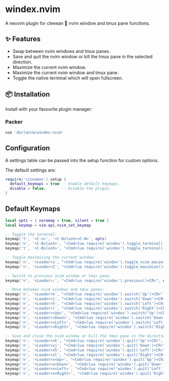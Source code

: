 # windex.nvim

A neovim plugin for cleeean 🧼 nvim window and tmux pane functions.

## ✨ Features

* Swap between nvim windows and tmux panes.
* Save and quit the nvim window or kill the tmux pane in the selected direction.
* Maximize the current nvim window.
* Maximize the current nvim window and tmux pane.
* Toggle the native terminal which will open fullscreen.

## 📦 Installation

Install with your favourite plugin manager:

### Packer

```lua
use 'declancm/windex.nvim'
```

## Configuration

A settings table can be passed into the setup function for custom options.

The default settings are:

```lua
require('cinnamon').setup {
  default_keymaps = true -- Enable default keymaps.
  disable = false,       -- Disable the plugin.
}
```

## Default Keymaps

```lua
local opts = { noremap = true, silent = true }
local keymap = vim.api.nvim_set_keymap

-- Toggle the terminal:
keymap('t', '<C-n>', '<C-Bslash><C-N>', opts)
keymap('n', '<C-Bslash>', "<Cmd>lua require('windex').toggle_terminal()<CR>", opts)
keymap('t', '<C-Bslash>', "<Cmd>lua require('windex').toggle_terminal()<CR>", opts)

-- Toggle maximizing the current window:
keymap('n', '<Leader>z', "<Cmd>lua require('windex').toggle_nvim_maximize()<CR>", opts)
keymap('n', '<Leader>Z', "<Cmd>lua require('windex').toggle_maximize()<CR>", opts)

-- Switch to previous nvim window or tmux pane:
keymap('n', '<Leader>;', "<Cmd>lua require('windex').previous()<CR>", opts)

-- Move between nvim windows and tmux panes:
keymap('n', '<Leader>k', "<Cmd>lua require('windex').switch('Up')<CR>", opts)
keymap('n', '<Leader>j', "<Cmd>lua require('windex').switch('Down')<CR>", opts)
keymap('n', '<Leader>h', "<Cmd>lua require('windex').switch('Left')<CR>", opts)
keymap('n', '<Leader>l', "<Cmd>lua require('windex').switch('Right')<CR>", opts)
keymap('n', '<Leader><Up>', "<Cmd>lua require('windex').switch('Up')<CR>", opts)
keymap('n', '<Leader><Down>', "<Cmd>lua require('windex').switch('Down')<CR>", opts)
keymap('n', '<Leader><Left>', "<Cmd>lua require('windex').switch('Left')<CR>", opts)
keymap('n', '<Leader><Right>', "<Cmd>lua require('windex').switch('Right')<CR>", opts)

-- Save and close the nvim window or kill the tmux pane in the direction selected:
keymap('n', '<Leader>xk', "<Cmd>lua require('windex').quit('Up')<CR>", opts)
keymap('n', '<Leader>xj', "<Cmd>lua require('windex').quit('Down')<CR>", opts)
keymap('n', '<Leader>xh', "<Cmd>lua require('windex').quit('Left')<CR>", opts)
keymap('n', '<Leader>xl', "<Cmd>lua require('windex').quit('Right')<CR>", opts)
keymap('n', '<Leader>x<Up>', "<Cmd>lua require('windex').quit('Up')<CR>", opts)
keymap('n', '<Leader>x<Down>', "<Cmd>lua require('windex').quit('Down')<CR>", opts)
keymap('n', '<Leader>x<Left>', "<Cmd>lua require('windex').quit('Left')<CR>", opts)
keymap('n', '<Leader>x<Right>', "<Cmd>lua require('windex').quit('Right')<CR>", opts)
```
